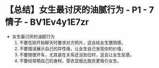 # 【总结】女生最讨厌的油腻行为 - P1 - 7情子 - BV1Ev4y1E7zr

-   女生最讨厌的油腻行为
    1.  不要在刚开始聊天时要求对方照片，这会给女生猥琐感。
    2.  不要错误展示自己的异性缘，让女生自己发现你的价值。
    3.  不要随便开车，尤其是在关系还没到位时，这会让女生反感。
    4.  不要经常晒自己的身材，穿衣显瘦比脱衣更吸引女生。